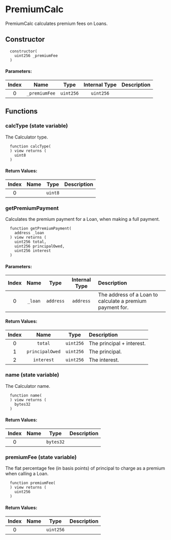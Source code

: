 # PremiumCalc

PremiumCalc calculates premium fees on Loans.

## Constructor




```solidity
  constructor(
    uint256 _premiumFee
  )
```

#### Parameters:
| Index | Name | Type | Internal Type | Description |
| :---: | :--: | :--: | :-----------: | :---------- |
| 0 | `_premiumFee` | `uint256` | `uint256` | 



## Functions

### calcType (state variable)

The Calculator type.

```solidity
  function calcType(
  ) view returns (
    uint8
  )
```



#### Return Values:
| Index | Name | Type | Description |
| :---: | :--: | :--: | :---------- |
| 0 |  | `uint8` | 


### getPremiumPayment 

Calculates the premium payment for a Loan, when making a full payment.

```solidity
  function getPremiumPayment(
    address _loan
  ) view returns (
    uint256 total,
    uint256 principalOwed,
    uint256 interest
  )
```

#### Parameters:
| Index | Name | Type | Internal Type | Description |
| :---: | :--: | :--: | :-----------: | :---------- |
| 0 | `_loan` | `address` | `address` | The address of a Loan to calculate a premium payment for.


#### Return Values:
| Index | Name | Type | Description |
| :---: | :--: | :--: | :---------- |
| 0 | `total` | `uint256` |         The principal + interest.
| 1 | `principalOwed` | `uint256` | The principal.
| 2 | `interest` | `uint256` |      The interest.


### name (state variable)

The Calculator name.

```solidity
  function name(
  ) view returns (
    bytes32
  )
```



#### Return Values:
| Index | Name | Type | Description |
| :---: | :--: | :--: | :---------- |
| 0 |  | `bytes32` | 


### premiumFee (state variable)

The flat percentage fee (in basis points) of principal to charge as a premium when calling a Loan.

```solidity
  function premiumFee(
  ) view returns (
    uint256
  )
```



#### Return Values:
| Index | Name | Type | Description |
| :---: | :--: | :--: | :---------- |
| 0 |  | `uint256` | 




